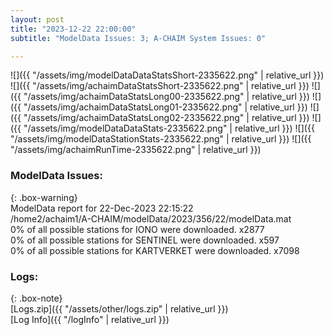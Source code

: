 ```yaml
---
layout: post
title: "2023-12-22 22:00:00"
subtitle: "ModelData Issues: 3; A-CHAIM System Issues: 0"

---
```


![]({{ "/assets/img/modelDataDataStatsShort-2335622.png" | relative_url }})
![]({{ "/assets/img/achaimDataStatsShort-2335622.png" | relative_url }})
![]({{ "/assets/img/achaimDataStatsLong00-2335622.png" | relative_url }})
![]({{ "/assets/img/achaimDataStatsLong01-2335622.png" | relative_url }})
![]({{ "/assets/img/achaimDataStatsLong02-2335622.png" | relative_url }})
![]({{ "/assets/img/modelDataDataStats-2335622.png" | relative_url }})
![]({{ "/assets/img/modelDataStationStats-2335622.png" | relative_url }})
![]({{ "/assets/img/achaimRunTime-2335622.png" | relative_url }})


### ModelData Issues:  
  
{: .box-warning}  
 ModelData report for 22-Dec-2023 22:15:22   
 /home2/achaim1/A-CHAIM/modelData/2023/356/22/modelData.mat   
 0% of all possible stations for IONO were downloaded. x2877   
 0% of all possible stations for SENTINEL were downloaded. x597   
 0% of all possible stations for KARTVERKET were downloaded. x7098   
  


### Logs:  
  
{: .box-note}  
[Logs.zip]({{ "/assets/other/logs.zip" | relative_url }})  
[Log Info]({{ "/logInfo" | relative_url }})  
